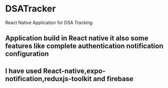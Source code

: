 # DSATracker
React Native Application for DSA Tracking

## Application build in React native it also some features like complete authentication notification configuration
## I have used React-native,expo-notification,reduxjs-toolkit and firebase

